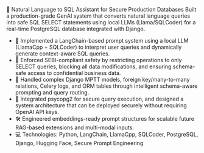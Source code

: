 🧩 Natural Language to SQL Assistant for Secure Production Databases
Built a production-grade GenAI system that converts natural language queries into safe SQL SELECT statements using local LLMs (Llama/SQLCoder) for a real-time PostgreSQL database integrated with Django.

- 🧠 Implemented a LangChain-based prompt system using a local LLM (LlamaCpp + SQLCoder) to interpret user queries and dynamically generate context-aware SQL queries.
- 🔐 Enforced SEBI-compliant safety by restricting operations to only SELECT queries, blocking all data modifications, and ensuring schema-safe access to confidential business data.
- 🧱 Handled complex Django MPTT models, foreign key/many-to-many relations, Celery logs, and ORM tables through intelligent schema-aware prompting and query routing.
- 🔌 Integrated psycopg2 for secure query execution, and designed a system architecture that can be deployed securely without requiring OpenAI API keys.
- 🛠️ Engineered embeddings-ready prompt structures for scalable future RAG-based extensions and multi-modal inputs.
- 💻 Technologies: Python, LangChain, LlamaCpp, SQLCoder, PostgreSQL, Django, Hugging Face, Secure Prompt Engineering
